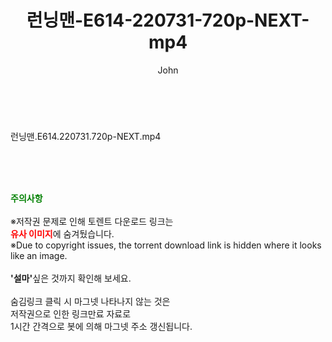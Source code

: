 ﻿---
layout: post
title:  "런닝맨-E614-220731-720p-NEXT-mp4"
author: John
categories: [ 방송/음악 ]
tags: [  ]
image:  
description: "런닝맨-E614-220731-720p-NEXT-mp4 torrent 정보 공유"
toc: true
toc_sticky: true
---

<br>
<div class="view-img">
<a class="view_image" href="https://torrentmobile59.com/bbs/view_image.php?fn=%2Fdata%2Ffile%2Fmusic%2F3659260999_IjYsEZd8_998c4e8d52c000169f69c30f740f271975de7bb6.jpg" target="_blank"><img alt="" class="img-tag" content="https://torrentmobile59.com/data/file/music/3659260999_IjYsEZd8_998c4e8d52c000169f69c30f740f271975de7bb6.jpg" itemprop="image" src="https://torrentmobile59.com/data/file/music/3659260999_IjYsEZd8_998c4e8d52c000169f69c30f740f271975de7bb6.jpg"/></a></div><div class="view-content" itemprop="description">
<p>런닝맨.E614.220731.720p-NEXT.mp4<br/></p> </div>
    
<br><br><br>
<p data-ke-size="size16"><b><span style="color: green;">주의사항</span></b><br /><br />※저작권 문제로 인해 토렌트 다운로드 링크는<br /><b><span style="color: red;">유사 이미지</span></b>에 숨겨뒀습니다.<br />※Due to copyright issues, the torrent download link is hidden where it looks like an image.<br /><br /><b>'설마'</b>싶은 것까지 확인해 보세요.<br /><br />숨김링크 클릭 시 마그넷 나타나지 않는 것은<br />저작권으로 인한 링크만료 자료로<br />1시간 간격으로 봇에 의해 마그넷 주소 갱신됩니다.</p>
